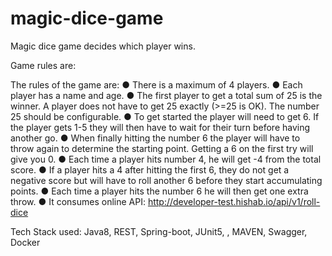 # magic-dice-game
Magic dice game decides which player wins.

Game rules are:

The rules of the game are:
● There is a maximum of 4 players.
● Each player has a name and age.
● The first player to get a total sum of 25 is the winner. A player does
not have to get 25 exactly (>=25 is OK). The number 25 should be
configurable.
● To get started the player will need to get 6. If the player gets 1-5 they
will then have to wait for their turn before having another go.
● When finally hitting the number 6 the player will have to throw again
to determine the starting point. Getting a 6 on the first try will give
you 0.
● Each time a player hits number 4, he will get -4 from the total score.
● If a player hits a 4 after hitting the first 6, they do not get a negative
score but will have to roll another 6 before they start accumulating
points.
● Each time a player hits the number 6 he will then get one extra throw.
● It consumes online API: http://developer-test.hishab.io/api/v1/roll-dice

Tech Stack used:
Java8, REST, Spring-boot, JUnit5, , MAVEN, Swagger, Docker
